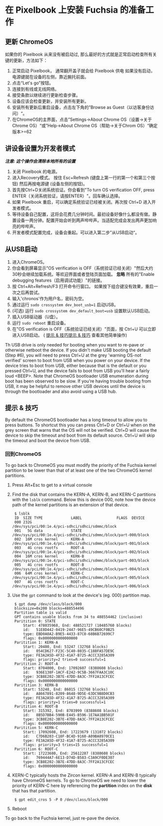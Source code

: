 # 在 Pixelbook 上安装 Fuchsia 的准备工作

## 更新 ChromeOS

如果你的 Pixelbook 从来没有被启动过, 那么最好的方式就是正常启动检查所有关键的更新，方法如下：

1. 正常启动 Pixelbook， 通常翻开盖子就会给 Pixelbook 供电
如果没有启动， 电源键就在设备的左侧，靠近腕托前面。
2. 点击“Let's go”按钮。
3. 连接到有线或无线网络。
4. 接受条款以继续进行更新检查步骤。
5. 设备应该会检查更新，并安装所有更新。
6. 安装所有更新后重启设备，点击左下角的”Browse as Guest（以访客身份访问）“。
7. 在ChromeOS的主界面，点击”Settings->About Chrome OS（设置->关于Chrome OS）“或”Help->About Chrome
OS（帮助->关于Chrom OS）“确定版本&gt;=62

## 讲设备设置为开发者模式
***注意: 这个操作会清除本地所有的设置***

1. 关闭 Pixelbook 的电源。
2. 进入Recovery模式。
按住 Esc+Refresh (键盘上第一行的第一个和第三个按钮)
然后再按电源键 (设备左侧的按钮)。
3. 首先按Ctrl+D关闭系统验证。你会看到"To turn OS verification OFF, press ENTER（关闭系统验证，请按ENTER）"。回车确认选择。
4. 如果 Pixelbook 重启，可以确定系统验证已经被关闭。再次按 Ctrl+D 进入开发者模式。
5. 等待设备自己配置，这将会花费几分钟时间。最初设备好像什么都没有做。静置设备一两分钟。配置开始会听到两声哔哔声。当适配完成会发出两声更加响亮的哔哔声。
6. 开发者模式配置完成，设备会重起。可以进入第二步”从USB启动“。

## 从USB启动

1. 进入ChromeOS。
2. 你会看到屏幕显示"OS verification is OFF（系统验证已经关闭）"然后大约30秒会继续加载系统。等欢迎界面或者登陆页面加载。 **忽略** 所有的"Enable debugging features（启用调试功能）"的链接。
3. 按 Ctrl+Alt+Refresh/F3 打开命令行窗口。 如果按下组合键没有效果，重启一次之后再尝试。
4. 输入'chronos'作为用户名，密码为空。
5. 通过运行 `sudo crossystem dev_boot_usb=1` 启动USB。
6. (可选) 运行 `sudo crossystem dev_default_boot=usb` 设置默认USB启动。
7. 插入USB驱动器（U盘）。
8. 运行 `sudo reboot` 重启设备。
9. 在"OS verification is OFF（系统验证已经关闭）"页面，按 Ctrl+U 可以立即进入USB启动。 ( [提示 & 技巧](#提示-&-技巧)<a href="#提示-&-技巧">提示 & 技巧</a> 查看其他简单操作)

Th USB drive is only needed for booting when you want to re-pave or otherwise
netboot the device. If you didn't make USB booting the default (Step #6), you
will need to press Ctrl+U at the grey 'warning OS-not verified' screen to boot
from USB when you power on your device. If the device tries to boot from USB,
either because that is the default or you pressed Ctrl+U, and the device fails
to boot from USB you'll hear a fairly loud &lt;BEEP&gt;. Note that ChromeOS
bootloader USB enumeration during boot has been observed to be slow. If you're
having trouble booting from USB, it may be helpful to remove other USB devices
until the device is through the bootloader and also avoid using a USB hub.

## 提示 & 技巧

By default the ChromeOS bootloader has a long timeout to allow you to press
buttons. To shortcut this you can press Ctrl+D or Ctrl+U when on the grey screen
that warns that the OS will not be verified. Ctrl+D will cause the device to
skip the timeout and boot from its default source. Ctrl+U will skip the timeout
and boot the device from USB.

### 回到ChromeOS

To go back to ChromeOS you must modify the priority of the Fuchsia kernel
partition to be lower than that of at least one of the two ChromeOS kernel
partitions.

1. Press Alt+Esc to get to a virtual console
2. Find the disk that contains the KERN-A, KERN-B, and KERN-C partitions with
the `lsblk` command. Below this is device 000, note how the device path of the
kernel partitions is an extension of that device.

        $ lsblk
        ID  SIZE TYPE             LABEL                FLAGS  DEVICE
        000 232G                                              /dev/sys/pci/00:1e.4/pci-sdhci/sdhci/sdmmc/block
        001   5G data             STATE                       /dev/sys/pci/00:1e.4/pci-sdhci/sdhci/sdmmc/block/part-000/block
        002  16M cros kernel      KERN-A                      /dev/sys/pci/00:1e.4/pci-sdhci/sdhci/sdmmc/block/part-001/block
        003   4G cros rootfs      ROOT-A                      /dev/sys/pci/00:1e.4/pci-sdhci/sdhci/sdmmc/block/part-002/block
        004  16M cros kernel      KERN-B                      /dev/sys/pci/00:1e.4/pci-sdhci/sdhci/sdmmc/block/part-003/block
        005   4G cros rootfs      ROOT-B                      /dev/sys/pci/00:1e.4/pci-sdhci/sdhci/sdmmc/block/part-004/block
        006  64M cros kernel      KERN-C                      /dev/sys/pci/00:1e.4/pci-sdhci/sdhci/sdmmc/block/part-005/block
        007   4G cros rootfs      ROOT-C                      /dev/sys/pci/00:1e.4/pci-sdhci/sdhci/sdmmc/block/part-006/block
3. Use the `gpt` command to look at the device's (eg. 000) partition map.

        $ gpt dump /dev/class/block/000
        blocksize=0x200 blocks=488554496
        Partition table is valid
        GPT contains usable blocks from 34 to 488554462 (inclusive)
        Paritition 0: STATE
            Start: 478035968, End: 488521727 (10485760 blocks)
            id:   51E8D442-0419-2447-96E5-49CB60CF0B25
            type: EBD0A0A2-B9E5-4433-87C0-68B6B72699C7
            flags: 0x0000000000000000
        Paritition 1: KERN-A
            Start: 20480, End: 53247 (32768 blocks)
            id:   054CD627-F23C-5C40-8035-C188FA57DE9C
            type: FE3A2A5D-4F32-41A7-B725-ACCC3285A309
            flags: priority=2 tries=0 successful=1
        Paritition 2: ROOT-A
            Start: 8704000, End: 17092607 (8388608 blocks)
            id:   936E138F-1ACF-E242-9C5B-3667FAA3C10C
            type: 3CB8E202-3B7E-47DD-8A3C-7FF2A13CFCEC
            flags: 0x0000000000000000
        Paritition 3: KERN-B
            Start: 53248, End: 86015 (32768 blocks)
            id:   A8667891-8209-8648-9D5E-63DC9B8D0CB3
            type: FE3A2A5D-4F32-41A7-B725-ACCC3285A309
            flags: priority=1 tries=0 successful=1
        Paritition 4: ROOT-B
            Start: 315392, End: 8703999 (8388608 blocks)
            id:   8B5D7BB4-590B-E445-B596-1E7AA1BB501F
            type: 3CB8E202-3B7E-47DD-8A3C-7FF2A13CFCEC
            flags: 0x0000000000000000
        Paritition 5: KERN-C
            Start: 17092608, End: 17223679 (131072 blocks)
            id:   C7D6B203-C18F-BC4D-9160-A09BA8970CE1
            type: FE3A2A5D-4F32-41A7-B725-ACCC3285A309
            flags: priority=3 tries=15 successful=1
        Paritition 6: ROOT-C
            Start: 17223680, End: 25612287 (8388608 blocks)
            id:   769444A7-6E13-D74D-B583-C3A9CF0DE307
            type: 3CB8E202-3B7E-47DD-8A3C-7FF2A13CFCEC
            flags: 0x0000000000000000
4. KERN-C typically hosts the Zircon kernel. KERN-A and KERN-B typically have
ChromeOS kernels. To go to ChromeOS we need to lower the priority of KERN-C
here by referencing the **partition** index on the **disk** that has that
partition.

        $ gpt edit_cros 5 -P 0 /dev/class/block/000
5. Reboot

To go back to the Fuchsia kernel, just re-pave the device.
